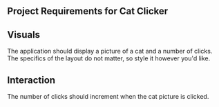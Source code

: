 ## Project Requirements for Cat Clicker

## Visuals
The application should display a picture of a cat and a number of clicks.
The specifics of the layout do not matter, so style it however you'd like.

## Interaction
The number of clicks should increment when the cat picture is clicked.